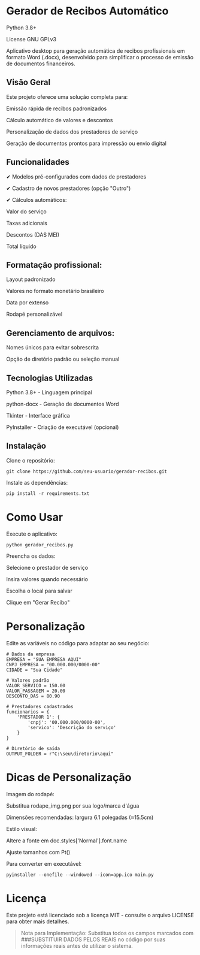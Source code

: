 # Gerador de Recibos Automático
Python 3.8+

License GNU GPLv3

Aplicativo desktop para geração automática de recibos profissionais em formato Word (.docx), desenvolvido para simplificar o processo de emissão de documentos financeiros.

## Visão Geral
Este projeto oferece uma solução completa para:

Emissão rápida de recibos padronizados

Cálculo automático de valores e descontos

Personalização de dados dos prestadores de serviço

Geração de documentos prontos para impressão ou envio digital

## Funcionalidades
✔ Modelos pré-configurados com dados de prestadores

✔ Cadastro de novos prestadores (opção "Outro")

✔ Cálculos automáticos:

Valor do serviço

Taxas adicionais

Descontos (DAS MEI)

Total líquido

## Formatação profissional:

Layout padronizado

Valores no formato monetário brasileiro

Data por extenso

Rodapé personalizável

## Gerenciamento de arquivos:

Nomes únicos para evitar sobrescrita

Opção de diretório padrão ou seleção manual

## Tecnologias Utilizadas
Python 3.8+ - Linguagem principal

python-docx - Geração de documentos Word

Tkinter - Interface gráfica

PyInstaller - Criação de executável (opcional)

## Instalação
Clone o repositório:
```
git clone https://github.com/seu-usuario/gerador-recibos.git
```
Instale as dependências:

```
pip install -r requirements.txt
```

# Como Usar
Execute o aplicativo:

```
python gerador_recibos.py
```

Preencha os dados:

Selecione o prestador de serviço

Insira valores quando necessário

Escolha o local para salvar

Clique em "Gerar Recibo"

# Personalização
Edite as variáveis no código para adaptar ao seu negócio:

```
# Dados da empresa
EMPRESA = "SUA EMPRESA AQUI"
CNPJ_EMPRESA = "00.000.000/0000-00"
CIDADE = "Sua Cidade"

# Valores padrão
VALOR_SERVICO = 150.00
VALOR_PASSAGEM = 20.00
DESCONTO_DAS = 80.90

# Prestadores cadastrados
funcionarios = {
    'PRESTADOR 1': {
        'cnpj': '00.000.000/0000-00',
        'servico': 'Descrição do serviço'
    }
}

# Diretório de saída
OUTPUT_FOLDER = r"C:\seu\diretorio\aqui"
```

# Dicas de Personalização
Imagem do rodapé:

Substitua rodape_img.png por sua logo/marca d'água

Dimensões recomendadas: largura 6.1 polegadas (≈15.5cm)

Estilo visual:

Altere a fonte em doc.styles['Normal'].font.name

Ajuste tamanhos com Pt()

Para converter em executável:
```
pyinstaller --onefile --windowed --icon=app.ico main.py
```
# Licença
Este projeto está licenciado sob a licença MIT - consulte o arquivo LICENSE para obter mais detalhes.

> Nota para Implementação: Substitua todos os campos marcados com ###SUBSTITUIR DADOS PELOS REAIS no código por suas informações reais antes de utilizar o sistema.
